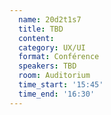 ```yaml
---
  name: 20d2t1s7
  title: TBD
  content:
  category: UX/UI
  format: Conférence
  speakers: TBD
  room: Auditorium
  time_start: '15:45'
  time_end: '16:30'
---
```



